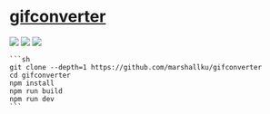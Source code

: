 # [gifconverter](https://github.com/marshallku/gifconverter)

![](https://img.shields.io/github/license/marshallku/gifconverter?style=flat-square) ![](https://img.shields.io/github/last-commit/scillidan/gifconverter/main?label=last%20commit%20(fork)&style=flat-square)
![](https://img.shields.io/badge/GitHub%20Pages-121013?logo=github&logoColor=white)

````{tab} From source
```sh
git clone --depth=1 https://github.com/marshallku/gifconverter
cd gifconverter
npm install
npm run build
npm run dev
```
````